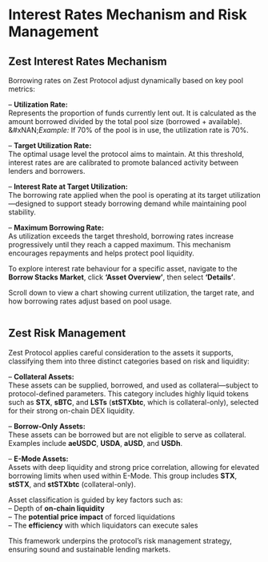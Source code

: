 # Interest Rates Mechanism and Risk Management

## Zest Interest Rates Mechanism

Borrowing rates on Zest Protocol adjust dynamically based on key pool metrics:

– **Utilization Rate:**\
Represents the proportion of funds currently lent out. It is calculated as the amount borrowed divided by the total pool size (borrowed + available).\
\&#xNAN;_Example:_ If 70% of the pool is in use, the utilization rate is 70%.

– **Target Utilization Rate:**\
The optimal usage level the protocol aims to maintain. At this threshold, interest rates are are calibrated to promote balanced activity between lenders and borrowers.

– **Interest Rate at Target Utilization:**\
The borrowing rate applied when the pool is operating at its target utilization—designed to support steady borrowing demand while maintaining pool stability.

– **Maximum Borrowing Rate:**\
As utilization exceeds the target threshold, borrowing rates increase progressively until they reach a capped maximum. This mechanism encourages repayments and helps protect pool liquidity.

To explore interest rate behaviour for a specific asset, navigate to the **Borrow Stacks Market**, click **‘Asset Overview’**, then select **‘Details’**.

Scroll down to view a chart showing current utilization, the target rate, and how borrowing rates adjust based on pool usage.

<figure><img src="https://563839015-files.gitbook.io/~/files/v0/b/gitbook-x-prod.appspot.com/o/spaces%2FGfC8dsUgiIuFFUi3sa84%2Fuploads%2FN75tPhVzbFKj2An65TTz%2FScreenshot%202025-04-23%20at%2014.31.44.png?alt=media&#x26;token=ba30cd09-64d3-4194-ad5b-fc813f0c34d0" alt=""><figcaption></figcaption></figure>

## Zest Risk Management

Zest Protocol applies careful consideration to the assets it supports, classifying them into three distinct categories based on risk and liquidity:

– **Collateral Assets:**\
These assets can be supplied, borrowed, and used as collateral—subject to protocol-defined parameters. This category includes highly liquid tokens such as **STX**, **sBTC**, and **LSTs** (**stSTXbtc**, which is collateral-only), selected for their strong on-chain DEX liquidity.

– **Borrow-Only Assets:**\
These assets can be borrowed but are not eligible to serve as collateral. Examples include **aeUSDC**, **USDA**, **aUSD**, and **USDh**.

– **E-Mode Assets:**\
Assets with deep liquidity and strong price correlation, allowing for elevated borrowing limits when used within E-Mode. This group includes **STX**, **stSTX**, and **stSTXbtc** (collateral-only).

Asset classification is guided by key factors such as:\
– Depth of **on-chain liquidity**\
– The **potential price impact** of forced liquidations\
– The **efficiency** with which liquidators can execute sales

This framework underpins the protocol’s risk management strategy, ensuring sound and sustainable lending markets.
